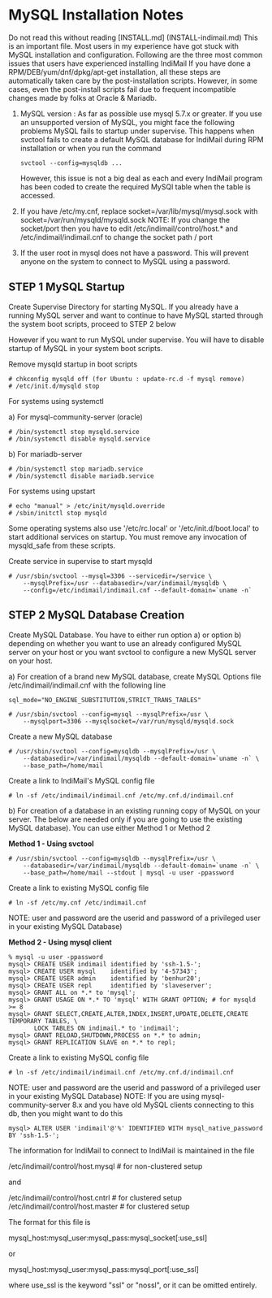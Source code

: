 # MySQL Installation Notes

Do not read this without reading [INSTALL.md] (INSTALL-indimail.md) This is an important file. Most users in my experience have got stuck with MySQL installation and configuration. Following are the three most common issues that users have experienced installing IndiMail If you have done a RPM/DEB/yum/dnf/dpkg/apt-get installation, all these steps are automatically taken care by the post-installation scripts. However, in some cases, even the post-install scripts fail due to frequent incompatible changes made by folks at Oracle & Mariadb.

1. MySQL version : As far as possible use mysql 5.7.x or greater. If you use an unsupported version of MySQL, you might face the following problems
   MySQL fails to startup under supervise. This happens when svctool fails to create a default MySQL database for IndiMail
   during RPM installation or when you run the command

   ```
   svctool --config=mysqldb ...
   ```
   However, this issue is not a big deal as each and every IndiMail program has been coded to create the required MySQl table when the table is accessed.

2. If you have /etc/my.cnf, replace socket=/var/lib/mysql/mysql.sock with socket=/var/run/mysqld/mysqld.sock 
   NOTE: If you change the socket/port then you have to edit /etc/indimail/control/host.\*
   and /etc/indimail/indimail.cnf to change the socket path / port

3. If the user root in mysql does not have a password. This will prevent anyone on the system to connect to MySQL using a password.

## STEP 1  MySQL Startup ##
Create Supervise Directory for starting MySQL. If you already have a running MySQL
server and want to continue to have MySQL started through the system boot scripts,
proceed to STEP 2 below

However if you want to run MySQL under supervise. You will have to disable startup of MySQL
in your system boot scripts.
    
Remove mysqld startup in boot scripts

```
# chkconfig mysqld off (for Ubuntu : update-rc.d -f mysql remove)
# /etc/init.d/mysqld stop
```

For systems using systemctl

a) For mysql-community-server (oracle)

```
# /bin/systemctl stop mysqld.service
# /bin/systemctl disable mysqld.service
```

b) For mariadb-server

```
# /bin/systemctl stop mariadb.service
# /bin/systemctl disable mariadb.service
```

For systems using upstart

```
# echo "manual" > /etc/init/mysqld.override
# /sbin/initctl stop mysqld
```

Some operating systems also use '/etc/rc.local' or '/etc/init.d/boot.local' to start additional services on startup. You must remove any invocation of mysqld_safe from these scripts.

Create service in supervise to start mysqld

```
# /usr/sbin/svctool --mysql=3306 --servicedir=/service \
    --mysqlPrefix=/usr --databasedir=/var/indimail/mysqldb \
    --config=/etc/indimail/indimail.cnf --default-domain=`uname -n`
```

## STEP 2  MySQL Database Creation ##

Create MySQL Database. You have to either run option a) or option b) depending on whether you want to use an already configured MySQL server on your host or you want svctool to configure a new MySQL server on your host.

a) For creation of a brand new MySQL database, create MySQL Options file /etc/indimail/indimail.cnf with the following line

```
sql_mode="NO_ENGINE_SUBSTITUTION,STRICT_TRANS_TABLES"

```

```
# /usr/sbin/svctool --config=mysql --mysqlPrefix=/usr \
    --mysqlport=3306 --mysqlsocket=/var/run/mysqld/mysqld.sock
```

Create a new MySQL database

```
# /usr/sbin/svctool --config=mysqldb --mysqlPrefix=/usr \
    --databasedir=/var/indimail/mysqldb --default-domain=`uname -n` \
    --base_path=/home/mail
```

Create a link to IndiMail's MySQL config file

```
# ln -sf /etc/indimail/indimail.cnf /etc/my.cnf.d/indimail.cnf
```

b) For creation of a database in an existing running copy of MySQL on your server. The below are needed only if you are going to use the existing MySQL database).  You can use either Method 1 or Method 2

**Method 1 - Using svctool**

```
# /usr/sbin/svctool --config=mysqldb --mysqlPrefix=/usr \
    --databasedir=/var/indimail/mysqldb --default-domain=`uname -n` \
    --base_path=/home/mail --stdout | mysql -u user -ppassword
```

Create a link to existing MySQL config file

```
# ln -sf /etc/my.cnf /etc/indimail.cnf
```

NOTE: user and password are the userid and password of a privileged user in your existing MySQL Database)

**Method 2 - Using mysql client**

```
% mysql -u user -ppassword
mysql> CREATE USER indimail identified by 'ssh-1.5-';
mysql> CREATE USER mysql    identified by '4-57343';
mysql> CREATE USER admin    identified by 'benhur20';
mysql> CREATE USER repl     identified by 'slaveserver';
mysql> GRANT ALL on *.* to 'mysql';
mysql> GRANT USAGE ON *.* TO 'mysql' WITH GRANT OPTION; # for mysqld >= 8
mysql> GRANT SELECT,CREATE,ALTER,INDEX,INSERT,UPDATE,DELETE,CREATE TEMPORARY TABLES, \
       LOCK TABLES ON indimail.* to 'indimail';
mysql> GRANT RELOAD,SHUTDOWN,PROCESS on *.* to admin;
mysql> GRANT REPLICATION SLAVE on *.* to repl;
```

Create a link to existing MySQL config file

```
# ln -sf /etc/indimail/indimail.cnf /etc/my.cnf.d/indimail.cnf
```

NOTE: user and password are the userid and password of a privileged user in your existing MySQL Database)
NOTE: If you are using mysql-community-server 8.x and you have old MySQL clients connecting to this db, then you might want to do this

```
mysql> ALTER USER 'indimail'@'%' IDENTIFIED WITH mysql_native_password BY 'ssh-1.5-';
```

The information for IndiMail to connect to IndiMail is maintained in the file

/etc/indimail/control/host.mysql    # for non-clustered setup

and

/etc/indimail/control/host.cntrl    # for clustered setup
/etc/indimail/control/host.master   # for clustered setup

The format for this file is

mysql_host:mysql_user:mysql_pass:mysql_socket[:use_ssl]

or

mysql_host:mysql_user:mysql_pass:mysql_port[:use_ssl]

where use_ssl is the keyword "ssl" or "nossl", or it can be omitted entirely.
